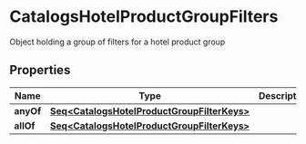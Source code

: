 

# CatalogsHotelProductGroupFilters

Object holding a group of filters for a hotel product group

## Properties

Name | Type | Description | Notes
------------ | ------------- | ------------- | -------------
**anyOf** | [**Seq&lt;CatalogsHotelProductGroupFilterKeys&gt;**](CatalogsHotelProductGroupFilterKeys.md) |  | 
**allOf** | [**Seq&lt;CatalogsHotelProductGroupFilterKeys&gt;**](CatalogsHotelProductGroupFilterKeys.md) |  | 



